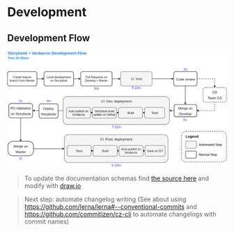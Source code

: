 # Development

## Development Flow

![dev-flow.png](dev-flow.png)

> To update the documentation schemas find [the source here](tapas-schemas.xml) and modify with [draw.io](https://www.draw.io)

> Next step: automate changelog writing (See about using https://github.com/lerna/lerna#--conventional-commits and https://github.com/commitizen/cz-cli to automate changelogs with commit names)

